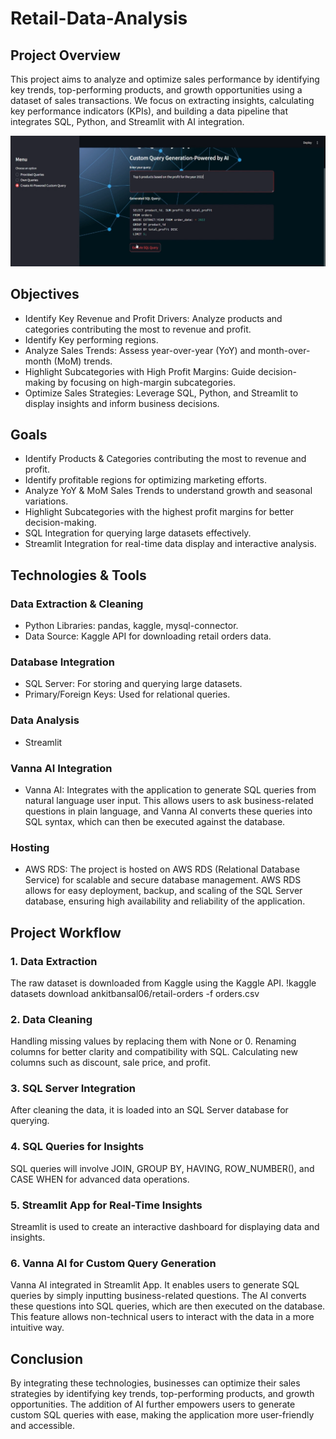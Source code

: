 # Retail-Data-Analysis

## Project Overview
This project aims to analyze and optimize sales performance by identifying key trends, top-performing products, and growth opportunities using a dataset of sales transactions. We focus on extracting insights, calculating key performance indicators (KPIs), and building a data pipeline that integrates SQL, Python, and Streamlit with AI integration.

![](https://github.com/Barath-dan/Retail-Data-Analysis/blob/main/asset/thmb2.png)

## Objectives
- Identify Key Revenue and Profit Drivers: Analyze products and categories contributing the most to revenue and profit.
- Identify Key performing regions.
- Analyze Sales Trends: Assess year-over-year (YoY) and month-over-month (MoM) trends.
- Highlight Subcategories with High Profit Margins: Guide decision-making by focusing on high-margin subcategories.
- Optimize Sales Strategies: Leverage SQL, Python, and Streamlit to display insights and inform business decisions.
## Goals
- Identify Products & Categories contributing the most to revenue and profit.
- Identify profitable regions for optimizing marketing efforts.
- Analyze YoY & MoM Sales Trends to understand growth and seasonal variations.
- Highlight Subcategories with the highest profit margins for better decision-making.
- SQL Integration for querying large datasets effectively.
- Streamlit Integration for real-time data display and interactive analysis.
## Technologies & Tools
### Data Extraction & Cleaning
- Python Libraries: pandas, kaggle, mysql-connector.
- Data Source: Kaggle API for downloading retail orders data.
### Database Integration
- SQL Server: For storing and querying large datasets.
- Primary/Foreign Keys: Used for relational queries.
### Data Analysis
- Streamlit
### Vanna AI Integration
- Vanna AI: Integrates with the application to generate SQL queries from natural language user input. This allows users to ask business-related questions in plain language, and Vanna AI converts these queries into SQL syntax, which can then be executed against the database.
### Hosting
- AWS RDS: The project is hosted on AWS RDS (Relational Database Service) for scalable and secure database management. AWS RDS allows for easy deployment, backup, and scaling of the SQL Server database, ensuring high availability and reliability of the application.
## Project Workflow
### 1. Data Extraction
The raw dataset is downloaded from Kaggle using the Kaggle API.
!kaggle datasets download ankitbansal06/retail-orders -f orders.csv
### 2. Data Cleaning
Handling missing values by replacing them with None or 0.
Renaming columns for better clarity and compatibility with SQL.
Calculating new columns such as discount, sale price, and profit.
### 3. SQL Server Integration
After cleaning the data, it is loaded into an SQL Server database for querying.
### 4. SQL Queries for Insights
SQL queries will involve JOIN, GROUP BY, HAVING, ROW_NUMBER(), and CASE WHEN for advanced data operations.
### 5. Streamlit App for Real-Time Insights
Streamlit is used to create an interactive dashboard for displaying data and insights.
### 6. Vanna AI for Custom Query Generation
Vanna AI integrated in Streamlit App. It enables users to generate SQL queries by simply inputting business-related questions. The AI converts these questions into SQL queries, which are then executed on the database. This feature allows non-technical users to interact with the data in a more intuitive way.
## Conclusion
By integrating these technologies, businesses can optimize their sales strategies by identifying key trends, top-performing products, and growth opportunities. The addition of AI further empowers users to generate custom SQL queries with ease, making the application more user-friendly and accessible.

